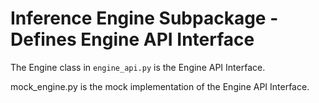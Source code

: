 # Inference Engine Subpackage - Defines Engine API Interface

The Engine class in `engine_api.py` is the Engine API Interface.

mock_engine.py is the mock implementation of the Engine API Interface.
